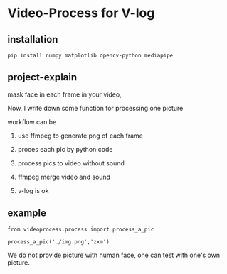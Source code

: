 # Video-Process for V-log 

## installation
```
pip install numpy matplotlib opencv-python mediapipe
```


## project-explain


mask face in each frame in your video,

Now, I write down some function for processing one picture

workflow can be 

1. use ffmpeg to generate png of each frame

2. proces each pic by python code

3. process pics to video without sound

4. ffmpeg merge video and sound

5. v-log is ok


## example

```
from videoprocess.process import process_a_pic

process_a_pic('./img.png','zxm')

```

We do not provide picture with human face, one can test with one's own picture.
